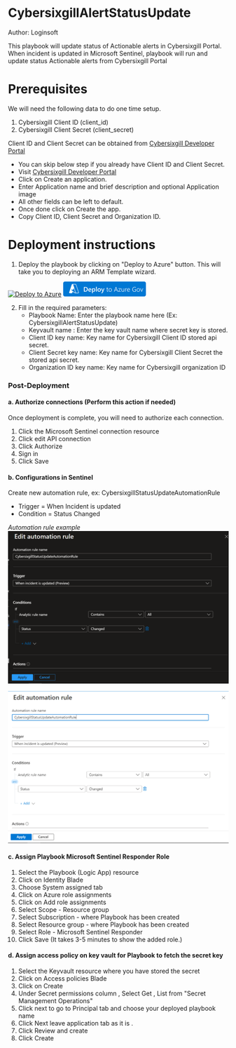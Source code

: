 # CybersixgillAlertStatusUpdate
Author: Loginsoft

This playbook will update status of Actionable alerts in Cybersixgill Portal. When incident is updated in Microsoft Sentinel, playbook will run and update status Actionable alerts from Cybersixgill Portal 

# Prerequisites

We will need the following data to do one time setup.
1. Cybersixgill Client ID (client_id)
2. Cybersixgill Client Secret (client_secret)

Client ID and Client Secret can be obtained from [Cybersixgill Developer Portal](https://developer.cybersixgill.com/dashboard)
* You can skip below step if you already have Client ID and Client Secret.
* Visit [Cybersixgill Developer Portal](https://developer.cybersixgill.com/dashboard)
* Click on Create an application.
* Enter Application name and brief description and optional Application image
* All other fields can be left to default.
* Once done click on Create the app.
* Copy Client ID, Client Secret and Organization ID.

# Deployment instructions
1. Deploy the playbook by clicking on "Deploy to Azure" button. This will take you to deploying an ARM Template wizard.

[![Deploy to Azure](https://aka.ms/deploytoazurebutton)](https%3A%2F%2Fportal.azure.com%2F%23create%2FMicrosoft.Template%2Furi%2Fhttps%3A%2F%2Fraw.githubusercontent.com%2FAzure%2FAzure-Sentinel%2Fmaster%2FSolutions%2FCybersixgill-Actionable-Alerts%2FPlaybooks%2FCybersixgillAlertStatusUpdate%2Fazuredeploy.json)
[![Deploy to Azure Gov](https://raw.githubusercontent.com/Azure/azure-quickstart-templates/master/1-CONTRIBUTION-GUIDE/images/deploytoazuregov.png)](https%3A%2F%2Fportal.azure.us%2F%23create%2FMicrosoft.Template%2Furi%2Fhttps%3A%2F%2Fraw.githubusercontent.com%2FAzure%2FAzure-Sentinel%2Fmaster%2FSolutions%2FCybersixgill-Actionable-Alerts%2FPlaybooks%2FCybersixgillAlertStatusUpdate%2Fazuredeploy.json)

2. Fill in the required parameters:
    * Playbook Name: Enter the playbook name here (Ex: CybersixgillAlertStatusUpdate)
    * Keyvault name : Enter the key vault name where secret key is stored.
    * Client ID key name: Key name for Cybersixgill Client ID stored api secret.
    * Client Secret key name: Key name for Cybersixgill Client Secret the stored api secret.
    * Organization ID key name: Key name for Cybersixgill organization ID

### Post-Deployment 
#### a. Authorize connections (Perform this action if needed)
Once deployment is complete, you will need to authorize each connection.
1.	Click the Microsoft Sentinel connection resource
2.	Click edit API connection
3.	Click Authorize
4.	Sign in
5.	Click Save

#### b. Configurations in Sentinel
Create new automation rule, ex: CybersixgillStatusUpdateAutomationRule
   * Trigger = When Incident is updated
   * Condition = Status Changed

*Automation rule example*
![](./images/AutomationRuleExampleDark.PNG)


![](./images/AutomationRuleExampleLight.PNG)

#### c. Assign Playbook Microsoft Sentinel Responder Role
1. Select the Playbook (Logic App) resource
2. Click on Identity Blade
3. Choose System assigned tab
4. Click on Azure role assignments
5. Click on Add role assignments
6. Select Scope - Resource group
7. Select Subscription - where Playbook has been created
8. Select Resource group - where Playbook has been created
9. Select Role - Microsoft Sentinel Responder
10. Click Save (It takes 3-5 minutes to show the added role.)
#### d. Assign access policy on key vault for Playbook to fetch the secret key
1. Select the Keyvault resource where you have stored the secret
2. Click on Access policies Blade
3. Click on Create
4. Under Secret permissions column , Select Get , List from "Secret Management Operations"
5. Click next to go to Principal tab and choose your deployed playbook name
6. Click Next leave application tab as it is .
7. Click Review and create
8. Click Create